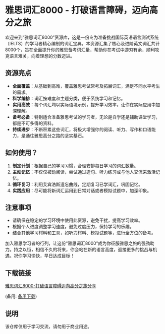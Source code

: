 # 雅思词汇8000 - 打破语言障碍，迈向高分之旅

欢迎来到“雅思词汇8000”资源库，这是一份专为准备挑战国际英语语言测试系统（IELTS）的学习者精心编制的词汇宝典。本资源汇集了核心及进阶英文词汇共计8000个，旨在全面提升你的雅思备考词汇量，帮助你在考试中游刃有余，顺利攻克语言难关，向着理想的分数迈进。

## 资源亮点

- **全面覆盖**：从基础到高难，覆盖雅思考试常考及拓展词汇，满足不同水平考生的需求。
- **科学编排**：词汇按难度和主题分类，便于系统学习和记忆。
- **实用高效**：每个词汇均以实际语境示例，提升学习效率，让你在实际应用中加深理解。
- **备考必备**：特别适合准备雅思考试的学习者，无论是自学还是辅助课堂学习，都是不可多得的资料。
- **持续进步**：不断积累这些词汇，将极大增强你的阅读、听力、写作和口语能力，是通往雅思高分之路的坚实基石。

## 如何使用？

1. **制定计划**：根据自己的学习习惯，合理安排每日学习的词汇数量。
2. **主动记忆**：不仅仅被动阅读，尝试通过造句、听力练习或与他人交流来激活记忆。
3. **循环复习**：利用艾宾浩斯遗忘曲线，定期复习已学词汇，巩固记忆。
4. **实践应用**：尽可能将新词汇运用到日常对话或者模拟试题中，加深印象。

## 注意事项

- 请确保在稳定的学习环境中使用此资源，避免干扰，提高学习效率。
- 根据个人进度调整学习速度，避免过度压力，保持学习的乐趣。
- 结合其他学习材料和工具，如听力材料、模拟试题等，进行全方位的备考。

加入雅思学习者的行列，让这份“雅思词汇8000”成为你征服雅思之旅的强劲助力。持之以恒，相信不久的将来，你会站在新的语言高度，迎接更多的挑战与机遇。祝你学习愉快，早日达成目标！

## 下载链接
[雅思词汇8000-打破语言障碍迈向高分之旅分享]() 

(备用: [备用下载](https://pan.baidu.com/s/1O8lZVCOjVHQVKiw8KuTQ2A?pwd=1234))

## 说明

该仓库仅用于学习交流，请勿用于商业用途。

